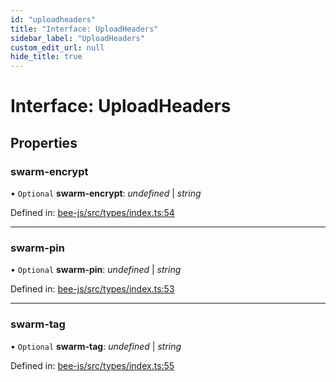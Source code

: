 ```yaml
---
id: "uploadheaders"
title: "Interface: UploadHeaders"
sidebar_label: "UploadHeaders"
custom_edit_url: null
hide_title: true
---
```


# Interface: UploadHeaders

## Properties

### swarm-encrypt

• `Optional` **swarm-encrypt**: *undefined* \| *string*

Defined in: [bee-js/src/types/index.ts:54](https://github.com/ethersphere/bee-js/blob/0ac3a7d/src/types/index.ts#L54)

___

### swarm-pin

• `Optional` **swarm-pin**: *undefined* \| *string*

Defined in: [bee-js/src/types/index.ts:53](https://github.com/ethersphere/bee-js/blob/0ac3a7d/src/types/index.ts#L53)

___

### swarm-tag

• `Optional` **swarm-tag**: *undefined* \| *string*

Defined in: [bee-js/src/types/index.ts:55](https://github.com/ethersphere/bee-js/blob/0ac3a7d/src/types/index.ts#L55)
